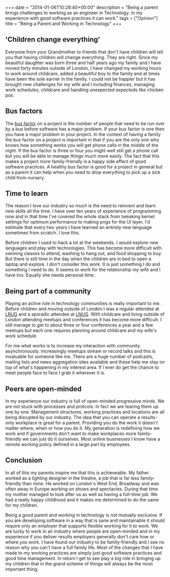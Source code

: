 +++
date = "2014-01-06T10:28:40+00:00"
description = "Being a parent brings challenges to working as an engineer in Technology. In my experience with good software practices it can work."
tags = ["Opinion"]
title = "Being a Parent and Working in Technology"
+++

## 'Children change everything'

Everyone from your Grandmother to friends that don't have children will tell you
that having children will change everything. They are right. Since my beautiful
daughter was born three and half years ago my family and I have moved forty
minutes outside of London, I have changed my working hours to work around
childcare, added a beautiful boy to the family and at times have been the sole
earner in the family. I could not be happier but it has brought new challenges
for my wife and I including finances, managing work schedules, childcare and
handling unexpected expecteds like chicken pox.

## Bus factors

The [bus factor][1] on a project is the number of people that need to be run
over by a bus before software has a major problem. If your bus factor is one
then you have a major problem in your project. In the context of having a family
the bus factor on a project is important in that if you are the only one who
knows how something works you will get phone calls in the middle of the night.
If the bus factor is three or four you might well still get a phone call but you
will be able to manage things much more easily. The fact that this makes a
project more family-friendly is a happy side effect of good software practices.
A healthy bus factor is good for a project in general but as a parent it can
help when you need to drop everything to pick up a sick child from nursery.

## Time to learn

The reason I love our industry so much is the need to reinvent and learn new
skills all the time. I have over ten years of experience of programming now and
in that time I've covered the whole stack from tweaking kernel settings for
optimum performance to making pngs for the UI layer. I'd estimate that every two
years I have learned an entirely new language sometimes from scratch. I love
this.

Before children I used to hack a lot at the weekends. I would explore new
languages and play with technologies. This has become more difficult with
swiming classes to attend, washing to hang out, and food shopping to buy. But
there is still time in the day when the children are in bed to open a laptop and
explore. I don't consider this work. It is just something I do and something I
need to do. It seems to work for the relationship my wife and I have too.
Equally she needs personal time.

## Being part of a community

Playing an active role in technology communities is really important to me.
Before children and moving outside of London I was a regular attendee at
[LRUG][2] and a sporadic attendee at [LNUG][3]. With childcare and living
outside of London attending meetups and conferences it has become more
difficult. I still manage to get to about three or four conferences a year and a
few meetups but each one requires planning around childcare and my wife's work
schedule.

For me what works is to increase my interaction with community asynchronously.
Increasingly meetups stream or record talks and this is invaluable for someone
like me. There are a huge number of podcasts, mailing lists and news aggregation
sites available and these help me stay on top of what's happening in my interest
area. If I ever do get the chance to meet people face to face I grab it wherever
it is.

## Peers are open-minded

In my experience our industry is full of open-minded progressive minds. We are
not stuck with processes and protcols. In fact we are tearing them up one by
one. Management structures, working practices and locations are all being
disrupted by our industry. The idea that you can operate a results-only
workplace is great for a parent. Providing you do the work it doesn't matter
where, when or how you do it. My generation is redefining how we work and if
governments don't want to make workplaces more family-friendly we can just do it
ourselves. Most online businesses I know have a remote working policy defined in
a large part by employees.

## Conclusion

In all of this my parents inspire me that this is achieveable. My father worked
as a lighting designer in the theatre, a job that is far less family-friendly
than mine. He worked on London's West End, Broadway and was often away in Europe
working on shows and spectacles. During that time my mother managed to look
after us as well as having a full-time job. We had a really happy childhood and
it makes me determined to do the same for my children.

Being a good parent and working in technology is not mutually exclusive. If you
are developing software in a way that is sane and maintainable it should require
only an employer that supports flexible working for it to work. We are lucky to
work in an industry where people are open-minded and in my experience if you
deliver results employers generally don't care how or where you work. I have
found our industry to be family-friendly and I see no reason why you can't have
a full family life. Most of the changes that I have made to my working practices
are simply just good software practices and good time management. In return I
get to see play a big role in bringing up my children that in the grand scheme
of things will always be the most important thing.

[1]: https://en.wikipedia.org/wiki/Bus_factor
[2]: http://lrug.org/
[3]: http://lnug.org/
